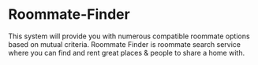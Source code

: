 # Roommate-Finder
This system will provide you with numerous compatible roommate options based on mutual criteria. Roommate Finder is roommate search service where you can find and rent great places &amp; people  to share a home with.
